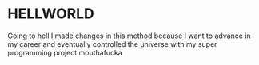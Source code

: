 # HELLWORLD
Going to hell
I made changes in this method because I want to advance in my career and eventually controlled the universe with my super programming project mouthafucka

